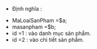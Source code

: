 - Định nghĩa :
+ MaLoaiSanPham =$a;
+ masanpham =$b;
+ id =1 : vào danh mục sản phẩm.
+ id =2 : vào chi tiết sản phẩm.
